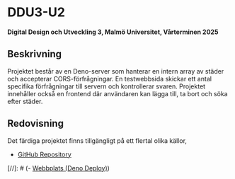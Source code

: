 # DDU3-U2
**Digital Design och Utveckling 3, Malmö Universitet, Vårterminen 2025**

## Beskrivning

Projektet består av en Deno-server som hanterar en intern array av städer och accepterar CORS-förfrågningar. En testwebbsida skickar ett antal specifika förfrågningar till servern och kontrollerar svaren. Projektet innehåller också en frontend där användaren kan lägga till, ta bort och söka efter städer.

## Redovisning

Det färdiga projektet finns tillgängligt på ett flertal olika källor,

- [GitHub Repository](https://github.com/siggebrandt/DDU3-U2)

[//]: # (- [Webbplats (Deno Deploy)](https://siggebrandt-ddu3-u2.deno.dev))
